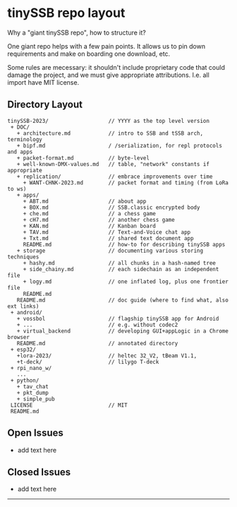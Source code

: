 # tinySSB repo layout

Why a "giant tinySSB repo", how to structure it?

One giant repo helps with a few pain points.  It allows us to pin down
requirements and make on boarding one download, etc.

Some rules are mecessary: it shouldn't include proprietary code that
could damage the project, and we must give appropriate attributions.
I.e. all import have MIT license.


## Directory Layout

```
tinySSB-2023/                   // YYYY as the top level version
 + DOC/
   + architecture.md            // intro to SSB and tSSB arch, terminology
   + bipf.md                    / /serialization, for repl protocols and apps
   + packet-format.md           // byte-level
   + well-known-DMX-values.md   // table, "network" constants if appropriate
   + replication/               // embrace improvements over time
     + WANT-CHNK-2023.md        // packet format and timing (from LoRa to ws)
   + apps/
     + ABT.md                   // about app
     + BOX.md                   // SSB.classic encrypted body
     + che.md                   // a chess game
     + cH7.md                   // another chess game
     + KAN.md                   // Kanban board
     + TAV.md                   // Text-and-Voice chat app
     + Txt.md                   // shared text document app
     README.md                  // how-to for describing tinySSB apps
   + storage                    // documenting various storing techniques
     + hashy.md                 // all chunks in a hash-named tree
     + side_chainy.md           // each sidechain as an independent file
     + logy.md                  // one inflated log, plus one frontier file
     README.md
   README.md                    // doc guide (where to find what, also ext links)
 + android/
   + vossbol                    // flagship tinySSB app for Android
   + ...                        // e.g. without codec2
   + virtual_backend            // developing GUI+appLogic in a Chrome browser
   README.md                    // annotated directory
 + esp32/
   +lora-2023/                  // heltec 32_V2, tBeam V1.1,
   +t-deck/                     // lilygo T-deck
 + rpi_nano_w/
   ...
 + python/
   + tav_chat
   + pkt_dump
   + simple_pub
 LICENSE                        // MIT
 README.md
```


## Open Issues

- add text here


## Closed Issues

- add text here


----
